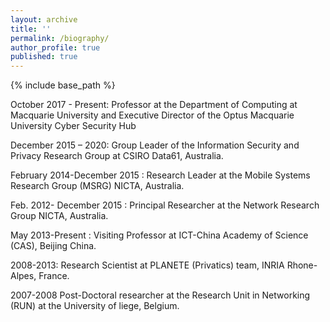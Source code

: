 ```yaml
---
layout: archive
title: ''
permalink: /biography/
author_profile: true
published: true
---
```


{% include base_path %}

October 2017 - Present: Professor at the Department of Computing at Macquarie University and Executive Director of the Optus Macquarie University Cyber Security Hub

December 2015 – 2020: Group Leader of the Information Security and Privacy Research Group at CSIRO Data61, Australia.

February 2014-December 2015 : Research Leader at the Mobile Systems Research Group (MSRG) NICTA, Australia.

Feb. 2012- December 2015 : Principal Researcher at the Network Research Group NICTA, Australia.

May 2013-Present : Visiting Professor at ICT-China Academy of Science (CAS), Beijing China.

2008-2013: Research Scientist at PLANETE (Privatics) team, INRIA Rhone-Alpes, France.

2007-2008 Post-Doctoral researcher at the Research Unit in Networking (RUN) at the University of liege, Belgium.
